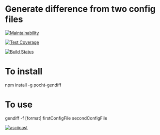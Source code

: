 # Generate difference from two config files

[![Maintainability](https://api.codeclimate.com/v1/badges/2420dd3ebfce14660ae0/maintainability)](https://codeclimate.com/github/pochtennov/project-lvl2-s439/maintainability)

[![Test Coverage](https://api.codeclimate.com/v1/badges/2420dd3ebfce14660ae0/test_coverage)](https://codeclimate.com/github/pochtennov/project-lvl2-s439/test_coverage)

[![Build Status](https://travis-ci.org/pochtennov/gen-diff.svg?branch=master)](https://travis-ci.org/pochtennov/gen-diff)

# To install
npm install -g pocht-gendiff

# To use 
gendiff -f [format] firstConfigFile secondConfigFile

[![asciicast](https://asciinema.org/a/8TrLRfsfzt0SWpS1wwHuNLHmB.svg)](https://asciinema.org/a/8TrLRfsfzt0SWpS1wwHuNLHmB)
